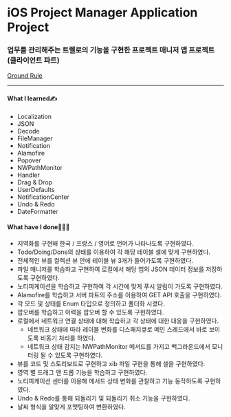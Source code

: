 # iOS Project Manager Application Project
### 업무를 관리해주는 트렐로의 기능을 구현한 프로젝트 매니저 앱 프로젝트 (클라이언트 파트)
[Ground Rule](https://github.com/GREENOVER/ios-project-manager/blob/main/GroundRule.md)
***
#### What I learned✍️
- Localization
- JSON
- Decode
- FileManager
- Notification
- Alamofire
- Popover
- NWPathMonitor
- Handler
- Drag & Drop
- UserDefaults
- NotificationCenter
- Undo & Redo
- DateFormatter

#### What have I done🧑🏻‍💻
- 지역화를 구현해 한국 / 프랑스 / 영어로 언어가 나타나도록 구현하였다.
- Todo/Doing/Done의 상태를 이용하여 각 해당 테이블 셀에 맞게 구현하였다.
- 전체적인 뷰를 컬렉션 뷰 안에 테이블 뷰 3개가 들어가도록 구현하였다.
- 파일 매니저를 학습하고 구현하여 로컬에서 해당 앱의 JSON 데이터 정보를 저장하도록 구현하였다.
- 노티피케이션을 학습하고 구현하여 각 시간에 맞게 푸시 알림이 가도록 구현하였다.
- Alamofire를 학습하고 서버 파트의 주소를 이용하여 GET API 호출을 구현하였다.
- 각 모드 및 상태를 Enum 타입으로 정의하고 폴더화 시켰다.
- 팝오버를 학습하고 이력을 팝오버 할 수 있도록 구현하였다.
- 로컬에서 네트워크 연결 상태에 대해 학습하고 각 상태에 대한 대응을 구현하였다.
    - 네트워크 상태에 따라 레이블 변화를 디스패치큐로 메인 스레드에서 바로 보이도록 비동기 처리를 하였다.
    - 네트워크 상태 감지는 NWPathMonitor 메서드를 가지고 백그라운드에서 모니터링 될 수 있도록 구현하였다.
- 뷰를 코드 및 스토리보드로 구현하고 xib 파일 구현을 통해 셀을 구현하였다.
- 영역 별 드래그 앤 드롭 기능을 학습하고 구현하였다.
- 노티피케이션 센터를 이용해 메서드 상태 변화를 관찰하고 기능 동작하도록 구현하였다.
- Undo & Redo를 통해 되돌리기 및 되돌리기 취소 기능을 구현하였다.
- 날짜 형식을 알맞게 포맷팅하여 변환하였다.
